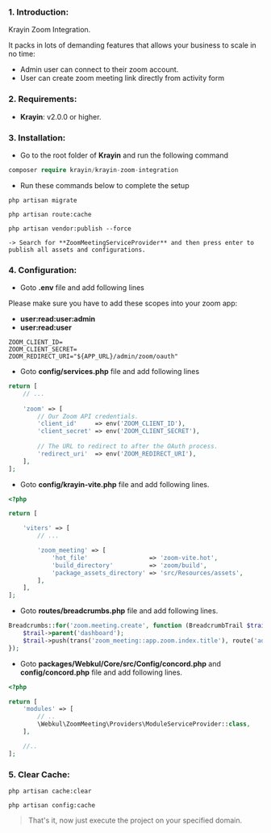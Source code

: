 ### 1. Introduction:

Krayin Zoom Integration.

It packs in lots of demanding features that allows your business to scale in no time:

* Admin user can connect to their zoom account.
* User can create zoom meeting link directly from activity form


### 2. Requirements:

* **Krayin**: v2.0.0 or higher.


### 3. Installation:

* Go to the root folder of **Krayin** and run the following command

~~~php
composer require krayin/krayin-zoom-integration
~~~

* Run these commands below to complete the setup

~~~
php artisan migrate
~~~

~~~
php artisan route:cache
~~~

~~~
php artisan vendor:publish --force

-> Search for **ZoomMeetingServiceProvider** and then press enter to publish all assets and configurations.
~~~


### 4. Configuration:

* Goto **.env** file and add following lines

Please make sure you have to add these scopes into your zoom app:

- **user:read:user:admin**
- **user:read:user**

```.env
ZOOM_CLIENT_ID=
ZOOM_CLIENT_SECRET=
ZOOM_REDIRECT_URI="${APP_URL}/admin/zoom/oauth"
```

* Goto **config/services.php** file and add following lines

```php
return [
    // ...
    
    'zoom' => [
        // Our Zoom API credentials.
        'client_id'     => env('ZOOM_CLIENT_ID'),
        'client_secret' => env('ZOOM_CLIENT_SECRET'),
        
        // The URL to redirect to after the OAuth process.
        'redirect_uri'  => env('ZOOM_REDIRECT_URI'),
    ],
];
```

* Goto **config/krayin-vite.php** file and add following lines.

```php
<?php

return [

    'viters' => [
        // ...

        'zoom_meeting' => [
            'hot_file'                 => 'zoom-vite.hot',
            'build_directory'          => 'zoom/build',
            'package_assets_directory' => 'src/Resources/assets',
        ],
    ],
];

```

* Goto **routes/breadcrumbs.php** file and add following lines.

```php
Breadcrumbs::for('zoom.meeting.create', function (BreadcrumbTrail $trail) {
    $trail->parent('dashboard');
    $trail->push(trans('zoom_meeting::app.zoom.index.title'), route('admin.zoom_meeting.index'));
});
```

* Goto **packages/Webkul/Core/src/Config/concord.php** and **config/concord.php** file and add following lines.

```php
<?php

return [
    'modules' => [
        // ..
        \Webkul\ZoomMeeting\Providers\ModuleServiceProvider::class,
    ],

    //..
];

```

### 5. Clear Cache:
~~~
php artisan cache:clear

php artisan config:cache
~~~


> That's it, now just execute the project on your specified domain.
